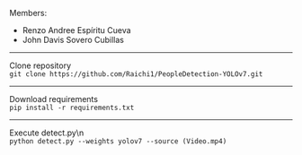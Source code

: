 Members:
  - Renzo Andree Espíritu Cueva
  - John Davis Sovero Cubillas
----
Clone repository
  <br>`git clone https://github.com/Raichi1/PeopleDetection-YOLOv7.git`
  
----
Download requirements
  <br>`pip install -r requirements.txt`
  
----
Execute detect.py\n
  <br>`python detect.py --weights yolov7 --source (Video.mp4)`
